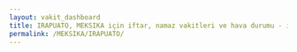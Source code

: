 ```yaml
---
layout: vakit_dashboard
title: IRAPUATO, MEKSIKA için iftar, namaz vakitleri ve hava durumu - ilçe/eyalet seç
permalink: /MEKSIKA/IRAPUATO/
---
```


<script type="text/javascript">
  var GLOBAL_COUNTRY = 'MEKSIKA';
  var GLOBAL_CITY = 'IRAPUATO';
  var GLOBAL_STATE = '';
  var lat = 72;
  var lon = 21;
</script>
